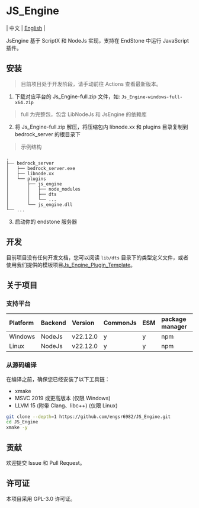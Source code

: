 # JS_Engine

| 中文 | [English](./README-EN.md) |

JsEngine 基于 ScriptX 和 NodeJs 实现，支持在 EndStone 中运行 JavaScript 插件。

## 安装

> 目前项目处于开发阶段，请手动前往 Actions 查看最新版本。

1. 下载对应平台的 Js_Engine-full.zip 文件，如: `Js_Engine-windows-full-x64.zip`

> full 为完整包，包含 LibNodeJs 和 JsEngine 的依赖库

2. 将 Js_Engine-full.zip 解压，将压缩包内 libnode.xx 和 plugins 目录复制到 bedrock_server 的根目录下

> 示例结构

```tree
.
├── bedrock_server
│   ├── bedrock_server.exe
│   ├── libnode.xx
│   └── plugins
│       ├── js_engine
│       │   ├── node_modules
│       │   ├── dts
│       │   └── ...
│       └── js_engine.dll
└── ...
```

3. 启动你的 endstone 服务器

## 开发

目前项目没有任何开发文档，您可以阅读 `lib/dts` 目录下的类型定义文件，或者使用我们提供的模板项目[Js_Engine_Plugin_Template](https://github.com/IceBlcokMC/js_engine_plugin_template)。

## 关于项目

### 支持平台

| Platform | Backend | Version | CommonJs | ESM | package manager |
| :------- | :------ | :------ | :------- | :-- | :-------------- |
| Windows  | NodeJs  | v22.12.0 | y        | y   | npm             |
| Linux    | NodeJs  | v22.12.0 | y        | y   | npm             |

### 从源码编译

在编译之前，确保您已经安装了以下工具链：

- xmake
- MSVC 2019 或更高版本 (仅限 Windows)
- LLVM 15 (附带 Clang、libc++) (仅限 Linux)

```bash
git clone --depth=1 https://github.com/engsr6982/JS_Engine.git
cd JS_Engine
xmake -y
```

## 贡献

欢迎提交 Issue 和 Pull Request。

## 许可证

本项目采用 GPL-3.0 许可证。
